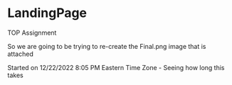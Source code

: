 # LandingPage
TOP Assignment

So we are going to be trying to re-create the Final.png image that is attached

Started on 12/22/2022 8:05 PM Eastern Time Zone - Seeing how long this takes
